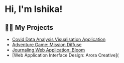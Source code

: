 <h1>Hi, I'm Ishika!</h1>

<h2>👨‍💻 My Projects</h2>

  - [Covid Data Analysis Visualisation Application](https://github.com/aroraishikaa/CovidDataAnalysisVisualisation/tree/main)
  - [Adventure Game: Mission Diffuse](https://github.com/aroraishikaa/AdventureGameMissionDiffuse)
  - [Journaling Web Application: Bloom](https://github.com/aroraishikaa/JournallingWebApplicationBloom)
  - [Web Application Interface Design: Arora Creative](
<!--
**aroraishikaa/aroraishikaa** is a ✨ _special_ ✨ repository because its `README.md` (this file) appears on your GitHub profile.
